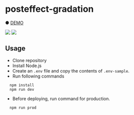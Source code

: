 # posteffect-gradation

● <a href="https://hisamikurita.github.io/posteffect-gradation/public/">DEMO</a>

<img src="https://user-images.githubusercontent.com/47776346/124951627-78947c00-e04e-11eb-9a65-af4786f977c9.png">

<img src="https://user-images.githubusercontent.com/47776346/125148854-264b7c00-e170-11eb-8e61-d163df1b1085.png">

## Usage
* Clone repository<br>
* Install Node.js<br>
* Create an `.env` file and copy the contents of `.env-sample`. <br>
* Run following commands<br>
```
  npm install
  npm run dev
```

* Before deploying, run command for production.<br>
```
  npm run prod
```
